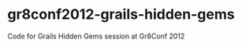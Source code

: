 gr8conf2012-grails-hidden-gems
==============================

Code for Grails Hidden Gems session at Gr8Conf 2012